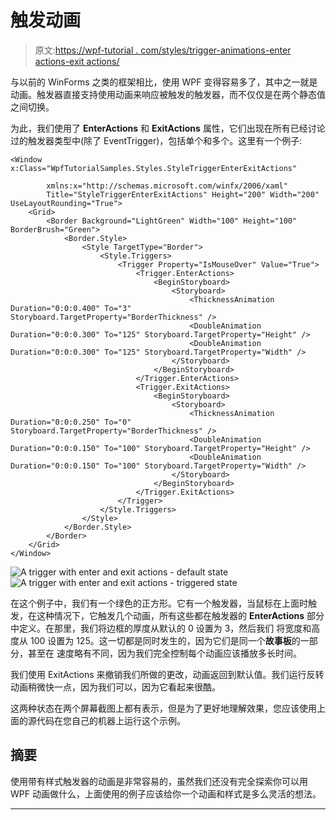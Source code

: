 # 触发动画

> 原文:[https://wpf-tutorial . com/styles/trigger-animations-enter actions-exit actions/](https://wpf-tutorial.com/styles/trigger-animations-enteractions-exitactions/)

与以前的 WinForms 之类的框架相比，使用 WPF 变得容易多了，其中之一就是动画。触发器直接支持使用动画来响应被触发的触发器，而不仅仅是在两个静态值之间切换。

为此，我们使用了 **EnterActions** 和 **ExitActions** 属性，它们出现在所有已经讨论过的触发器类型中(除了 EventTrigger)，包括单个和多个。这里有一个例子:

```
<Window x:Class="WpfTutorialSamples.Styles.StyleTriggerEnterExitActions"

        xmlns:x="http://schemas.microsoft.com/winfx/2006/xaml"
        Title="StyleTriggerEnterExitActions" Height="200" Width="200" UseLayoutRounding="True">
    <Grid>
        <Border Background="LightGreen" Width="100" Height="100" BorderBrush="Green">
            <Border.Style>
                <Style TargetType="Border">
                    <Style.Triggers>
                        <Trigger Property="IsMouseOver" Value="True">
                            <Trigger.EnterActions>
                                <BeginStoryboard>
                                    <Storyboard>
                                        <ThicknessAnimation Duration="0:0:0.400" To="3" Storyboard.TargetProperty="BorderThickness" />
                                        <DoubleAnimation Duration="0:0:0.300" To="125" Storyboard.TargetProperty="Height" />
                                        <DoubleAnimation Duration="0:0:0.300" To="125" Storyboard.TargetProperty="Width" />
                                    </Storyboard>
                                </BeginStoryboard>
                            </Trigger.EnterActions>
                            <Trigger.ExitActions>
                                <BeginStoryboard>
                                    <Storyboard>
                                        <ThicknessAnimation Duration="0:0:0.250" To="0" Storyboard.TargetProperty="BorderThickness" />
                                        <DoubleAnimation Duration="0:0:0.150" To="100" Storyboard.TargetProperty="Height" />
                                        <DoubleAnimation Duration="0:0:0.150" To="100" Storyboard.TargetProperty="Width" />
                                    </Storyboard>
                                </BeginStoryboard>
                            </Trigger.ExitActions>
                        </Trigger>
                    </Style.Triggers>
                </Style>
            </Border.Style>
        </Border>
    </Grid>
</Window>
```

![](../Images/f7060af75f51bee480acf443b30d31dd.png "A trigger with enter and exit actions - default state")![](../Images/188ac87bb067b1c6333fec12759bd537.png "A trigger with enter and exit actions - triggered state")

在这个例子中，我们有一个绿色的正方形。它有一个触发器，当鼠标在上面时触发，在这种情况下，它触发几个动画，所有这些都在触发器的 **EnterActions** 部分中定义。在那里，我们将边框的厚度从默认的 0 设置为 3，然后我们 将宽度和高度从 100 设置为 125。这一切都是同时发生的，因为它们是同一个**故事板**的一部分，甚至在 速度略有不同，因为我们完全控制每个动画应该播放多长时间。

我们使用 ExitActions 来撤销我们所做的更改，动画返回到默认值。我们运行反转动画稍微快一点，因为我们可以，因为它看起来很酷。

<input type="hidden" name="IL_IN_ARTICLE">

这两种状态在两个屏幕截图上都有表示，但是为了更好地理解效果，您应该使用上面的源代码在您自己的机器上运行这个示例。

## 摘要

使用带有样式触发器的动画是非常容易的，虽然我们还没有完全探索你可以用 WPF 动画做什么，上面使用的例子应该给你一个动画和样式是多么灵活的想法。

* * *